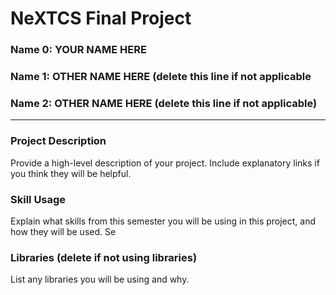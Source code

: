 # NeXTCS Final Project
### Name 0: YOUR NAME HERE
### Name 1: OTHER NAME HERE (delete this line if not applicable
### Name 2: OTHER NAME HERE (delete this line if not applicable)
---

### Project Description
Provide a high-level description of your project. Include explanatory links if you think they will be helpful.

### Skill Usage
Explain what skills from this semester you will be using in this project, and how they will be used. Se


### Libraries (delete if not using libraries)
List any libraries you will be using and why.
